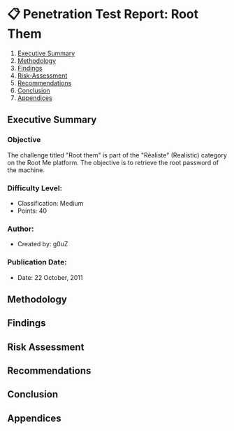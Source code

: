 # 📋 Penetration Test Report: Root Them

1. [Executive Summary](#executive-summary)
2. [Methodology](#methodology)
3. [Findings](#findings)
4. [Risk-Assessment](#risk-assessment)
5. [Recommendations](#recommendations)
6. [Conclusion](#conclusion)
7. [Appendices](#appendices)

## Executive Summary

### Objective

The challenge titled "Root them" is part of the "Réaliste" (Realistic) category on the Root Me platform.
The objective is to retrieve the root password of the machine.

### Difficulty Level:

- Classification: Medium
- Points: 40

### Author:

- Created by: g0uZ

### Publication Date:

- Date: 22 October, 2011

## Methodology
## Findings
## Risk Assessment
## Recommendations
## Conclusion
## Appendices